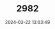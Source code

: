 ---
title: "2982"
category: "Brachyphylla cavernarum"
draft: false
date: 2024-02-22 13:03:49
languages:
  German: ["Antillen-Fruchtvampir"]
  English: ["Antillean Fruit-eating Bat"]
---